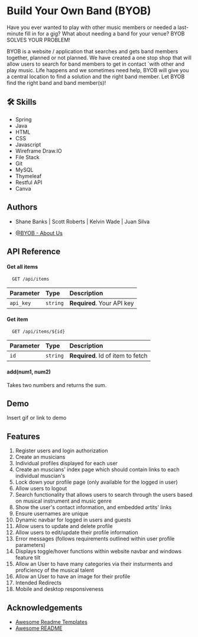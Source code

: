 # Build Your Own Band (BYOB)

Have you ever wanted to play with other music members or needed a last-minute fill in for a gig?  What about needing a band for your venue?  BYOB SOLVES YOUR PROBLEM! 

BYOB is a website / application that searches and gets band members together, planned or not planned.  We have created a one stop shop that will allow users to search for band members to get in contact `with other and play music.  Life happens and we sometimes need help, BYOB will give you a central location to find a solution and the right band member.  Let BYOB find the right band and band member(s)!



## 🛠 Skills
-	Spring
-	Java
-	HTML
-	CSS	
-	Javascript
-	Wireframe Draw.IO
-	File Stack
-   Git
-   MySQL
- Thymeleaf
- Restful API
- Canva



## Authors
- Shane Banks | Scott Roberts | Kelvin Wade | Juan Silva

- [@BYOB - About Us](https://www.buildyourownband.com/aboutus)


## API Reference

#### Get all items

```http
  GET /api/items
```

| Parameter | Type     | Description                |
| :-------- | :------- | :------------------------- |
| `api_key` | `string` | **Required**. Your API key |

#### Get item

```http
  GET /api/items/${id}
```

| Parameter | Type     | Description                       |
| :-------- | :------- | :-------------------------------- |
| `id`      | `string` | **Required**. Id of item to fetch |

#### add(num1, num2)

Takes two numbers and returns the sum.


## Demo

Insert gif or link to demo


## Features

1.  Register users and login authorization
2.  Create an musicians
3.  Individual profiles displayed for each user
4.  Create an muscians' index page which should contain links to each individual muscian's
5.  Lock down your profile page (only available for the logged in user)
6.  Allow users to logout
7.  Search functionality that allows users to search through the users based on musical instrument and music genre
8.  Show the user's contact information, and embedded artits' links
9.  Ensure usernames are unique
10. Dynamic navbar for logged in users and guests
11. Allow users to update and delete profile
12. Allow users to edit/update their profile information
13. Error messages (follows requirements outlined within user profile parameters)
14. Displays toggle/hover functions within website navbar and windows feature tilt
15. Allow an User to have many categories via their insturments and proficiency of the musical talent
16. Allow an User to have an image for their profile
17. Intended Redirects
18. Mobile and desktop responsiveness



## Acknowledgements

 - [Awesome Readme Templates](https://awesomeopensource.com/project/elangosundar/awesome-README-templates)
 - [Awesome README](https://github.com/matiassingers/awesome-readme)
